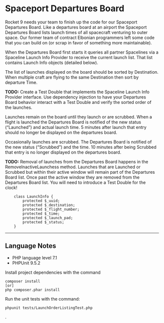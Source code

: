 # Spaceport Departures Board

Rocket 9 needs your team to finish up the code for our Spaceport Departures Board. Like a departures board at an airport the Spaceport Departures Board lists launch times of all spacecraft venturing to outer space. Our former team of contract Elbonian programmers left some code that you can build on (or scrap in favor of something more maintainable).

When the Departures Board first starts it queries all partner Spacelines via a Spaceline Launch Info Provider to receive the current launch list. That list contains Launch Info objects (detailed below).

The list of launches displayed on the board should be sorted by Destination. When multiple craft are flying to the same Destination then sort by departure Time.

**TODO:** Create a Test Double that implements the Spaceline Launch Info Provider interface. Use dependency injection to have your Departures Board behavior interact with a Test Double and verify the sorted order of the launches.

Launches remain on the board until they launch or are scrubbed. When a flight is launched the Departures Board is notified of the new status (“Launched”) and actual launch time. 5 minutes after launch that entry should no longer be displayed on the departures board.

Occasionally launches are scrubbed. The Departures Board is notified of the new status (“Scrubbed”) and the time. 10 minutes after being Scrubbed that entry is no longer displayed on the departures board.

**TODO:** Removal of launches from the Departures Board happens in the RemoveInactiveLaunchess method. Launches that are Launched or Scrubbed but within their active window will remain part of the Departures Board list. Once past the active window they are removed from the Departures Board list. You will need to introduce a Test Double for the clock!

```
    class LaunchInfo {
        protected $_uuid;
        protected $_destination;
        protected $_flight_number;
        protected $_time;
        protected $_launch_pad;
        protected $_status;
    }
```

---
## Language Notes

- PHP language level 7.1
- PHPUnit 9.5.2

Install project dependencies with the command
```
composer install
[or]
php composer.phar install
```

Run the unit tests with the command:
```
phpunit tests/LaunchOrderListingTest.php
```
.